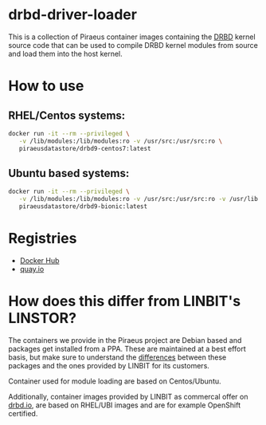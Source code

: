 # drbd-driver-loader

This is a collection of Piraeus container images containing the [DRBD](https://github.com/LINBIT/drbd-9.0)
kernel source code that can be used to compile DRBD kernel modules from source and load them into the host
kernel.

# How to use

## RHEL/Centos systems:

```sh
docker run -it --rm --privileged \
   -v /lib/modules:/lib/modules:ro -v /usr/src:/usr/src:ro \
   piraeusdatastore/drbd9-centos7:latest
```

## Ubuntu based systems:

```sh
docker run -it --rm --privileged \
   -v /lib/modules:/lib/modules:ro -v /usr/src:/usr/src:ro -v /usr/lib:/usr/lib:ro \
   piraeusdatastore/drbd9-bionic:latest
```

# Registries
- [Docker Hub](https://hub.docker.com/r/piraeusdatastore/)
- [quay.io](https://quay.io/repository/piraeusdatastore/)

# How does this differ from LINBIT's LINSTOR?
The containers we provide in the Piraeus project are Debian based and packages get installed from a
PPA. These are maintained at a best effort basis, but make sure to understand the
[differences](https://launchpad.net/~linbit/+archive/ubuntu/linbit-drbd9-stack) between these packages and the
ones provided by LINBIT for its customers.

Container used for module loading are based on Centos/Ubuntu.

Additionally, container images provided by LINBIT as commercal offer on [drbd.io](http://drbd.io), are based
on RHEL/UBI images and are for example OpenShift certified.
